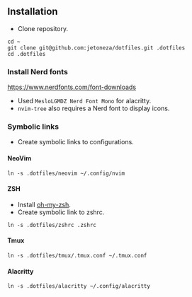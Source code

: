 ## Installation

* Clone repository.

```
cd ~
git clone git@github.com:jetoneza/dotfiles.git .dotfiles
cd .dotfiles
```

### Install Nerd fonts
https://www.nerdfonts.com/font-downloads

* Used `MesloLGMDZ Nerd Font Mono` for alacritty.
* `nvim-tree` also requires a Nerd font to display icons.

### Symbolic links

* Create symbolic links to configurations.

#### NeoVim
```
ln -s .dotfiles/neovim ~/.config/nvim
```

#### ZSH
* Install [oh-my-zsh](https://github.com/robbyrussell/oh-my-zsh).
* Create symbolic link to zshrc.
```
ln -s .dotfiles/zshrc .zshrc
```

#### Tmux
```
ln -s .dotfiles/tmux/.tmux.conf ~/.tmux.conf
```

#### Alacritty
```
ln -s .dotfiles/alacritty ~/.config/alacritty
```
